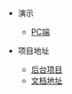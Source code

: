 * 演示
  * [PC端](http://whoiszxl.com)

* 项目地址
  * [后台项目](https://github.com/whoiszxl/zero-ex)
  * [文档地址](https://zero-ex.whoiszxl.com)
